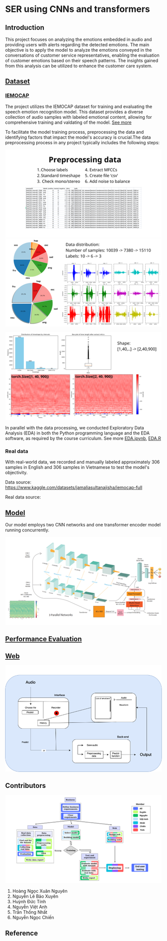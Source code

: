 # SER using CNNs and transformers
## Introduction

This project focuses on analyzing the emotions embedded in audio and providing users with alerts regarding the detected emotions. The main objective is to apply the model to analyze the emotions conveyed in the conversations of customer service representatives, enabling the evaluation of customer emotions based on their speech patterns. The insights gained from this analysis can be utilized to enhance the customer care system.

## [Dataset](Data)
### [IEMOCAP](https://www.kaggle.com/datasets/jamaliasultanajisha/iemocap-full)
The project utilizes the IEMOCAP dataset for training and evaluating the speech emotion recognition model. This dataset provides a diverse collection of audio samples with labeled emotional content, allowing for comprehensive training and valdating of the model. [See more](Data/Data_Report.pdf)

To facilitate the model training process, preprocessing the data and identifying factors that impact the model's accuracy is crucial.The data
preprocessing process in any project typically includes the following steps:
   
![Processed Data Distribution](Data/Experiment.png)
![Processed Data Distribution](Data/Experiment_2.png)

![Processed Data Distribution](Data/Experiment_3.png)

In parallel with the data processing, we conducted Exploratory Data Analysis (EDA) in both the Python programming language and the EDA software, as required by the course curriculum. See more [EDA.ipynb](Data/EDA.ipynb), [EDA.R](Data/EDA.R)

### Real data
With real-world data, we recorded and manually labeled approximately 306 samples in English and 306 samples in Vietnamese to test the model's objectivity.

Data source: https://www.kaggle.com/datasets/jamaliasultanajisha/iemocap-full

Real data source: 
## [Model](Model)
Our model employs two CNN networks and one transformer encoder model running concurrently.

![Model illustration](Model/Model.png)

## [Performance Evaluation]()

## [Web](Web)
![Processed Data Distribution](Web/model.drawio-2.png)

## Contributors

![WBS](Work_breakdown_Structure.png)

1. Hoàng Ngọc Xuân Nguyên
2. Nguyễn Lê Bảo Xuyên
3. Huỳnh Đức Tính
4. Nguyễn Việt Anh
5. Trần Thống Nhất
6. Nguyễn Ngọc Chiến
## Reference

